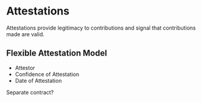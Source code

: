 # Attestations

Attestations provide legitimacy to contributions and signal that contributions made are valid.

## Flexible Attestation Model

- Attestor
- Confidence of Attestation
- Date of Attestation

Separate contract?
